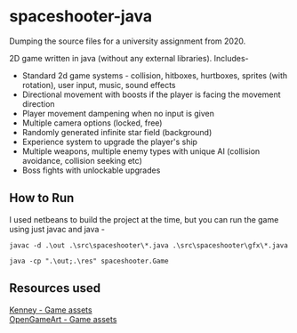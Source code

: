 # spaceshooter-java

Dumping the source files for a university assignment from 2020.  

2D game written in java (without any external libraries). Includes-
- Standard 2d game systems - collision, hitboxes, hurtboxes, sprites (with rotation), user input, music, sound effects
- Directional movement with boosts if the player is facing the movement direction
- Player movement dampening when no input is given
- Multiple camera options (locked, free)
- Randomly generated infinite star field (background)
- Experience system to upgrade the player's ship
- Multiple weapons, multiple enemy types with unique AI (collision avoidance, collision seeking etc)
- Boss fights with unlockable upgrades  

## How to Run

I used netbeans to build the project at the time, but you can run the game using just javac and java - 
```
javac -d .\out .\src\spaceshooter\*.java .\src\spaceshooter\gfx\*.java
```
```
java -cp ".\out;.\res" spaceshooter.Game
```

## Resources used

[Kenney - Game assets](https://www.kenney.nl/)  
[OpenGameArt - Game assets](https://opengameart.org/)  
